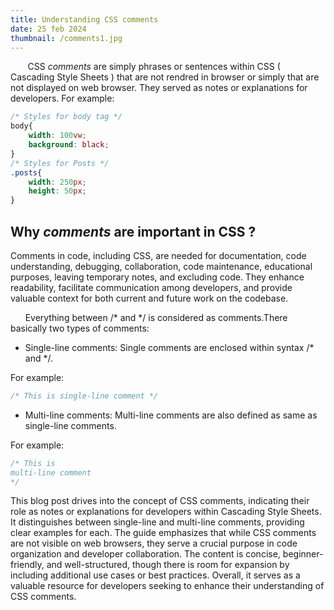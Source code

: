 ```yaml
---
title: Understanding CSS comments
date: 25 feb 2024
thumbnail: /comments1.jpg
---
```

&nbsp;&nbsp;&nbsp;&nbsp;&nbsp;&nbsp; CSS *comments* are simply phrases or sentences within CSS ( Cascading Style Sheets ) that are not rendred in browser or simply that are not displayed on web browser. They served as notes or explanations for developers.
For example:
```css
/* Styles for body tag */
body{
    width: 100vw;
    background: black;
}
/* Styles for Posts */
.posts{
    width: 250px;
    height: 50px;
}
```

## Why *comments* are important in CSS ?

Comments in code, including CSS, are needed for documentation, code understanding, debugging, collaboration, code maintenance, educational purposes, leaving temporary notes, and excluding code. They enhance readability, facilitate communication among developers, and provide valuable context for both current and future work on the codebase.


&nbsp;&nbsp;&nbsp;&nbsp;&nbsp;&nbsp;Everything between /* and */ is considered as comments.There basically two types of comments:

* Single-line comments:
 Single comments are enclosed within syntax /* and */.
 
 For example:

 ```css
/* This is single-line comment */
```

* Multi-line comments:
 Multi-line comments are also defined as same as single-line comments.
 
 For example:

 ```css
/* This is
 multi-line comment 
 */
```

This blog post drives into the concept of CSS comments, indicating their role as notes or explanations for developers within Cascading Style Sheets. It distinguishes between single-line and multi-line comments, providing clear examples for each. The guide emphasizes that while CSS comments are not visible on web browsers, they serve a crucial purpose in code organization and developer collaboration. The content is concise, beginner-friendly, and well-structured, though there is room for expansion by including additional use cases or best practices. Overall, it serves as a valuable resource for developers seeking to enhance their understanding of CSS comments.